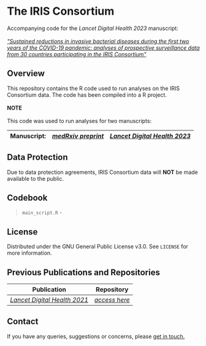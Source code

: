 # The IRIS Consortium
Accompanying code for the *Lancet Digital Health 2023* manuscript:
<br> 
<br> [*"Sustained reductions in invasive bacterial diseases during the first two years of the COVID-19 pandemic: analyses of prospective surveillance data from 30 countries participating in the IRIS Consortium"*](https://this-page-intentionally-left-blank.org/)

## Overview
This repository contains the R code used to run analyses on the IRIS Consortium data. The code has been compiled into a R project. 
<br>
<br> **NOTE**
<br>
<br> This code was used to run analyses for two manuscripts:

|**Manuscript:**|[*medRxiv preprint*](https://www.medrxiv.org/content/10.1101/2022.12.16.22283251v1)|[*Lancet Digital Health 2023*](https://this-page-intentionally-left-blank.org/)|
|----------|------------|----------|


## Data Protection
Due to data protection agreements, IRIS Consortium data will **NOT** be made available to the public.
## Codebook
> `main_script.R` - 
## License
Distributed under the GNU General Public License v3.0. See `LICENSE` for more information.
## Previous Publications and Repositories
|**Publication**|**Repository**|
|--------------|-----------------|
|[*Lancet Digital Health 2021*](https://www.thelancet.com/journals/landig/article/PIIS2589-7500(21)00077-7/fulltext)|[*access here*](https://github.com/brueggemann-lab/iris-ldh-2020)|
## Contact
If you have any queries, suggestions or concerns, please [get in touch.](mailto:iris@ndph.ox.ac.uk)
